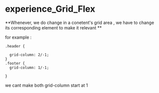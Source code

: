 ﻿# experience_Grid_Flex

**Whenever, we do change in a conetent's grid area , we have to change its corresponding element to make it relevant
**

for example : 

```
.header {

  grid-column: 2/-1;
}
.footer {
  grid-column: 1/-1;

}

```
we cant make both grid-column start at 1
